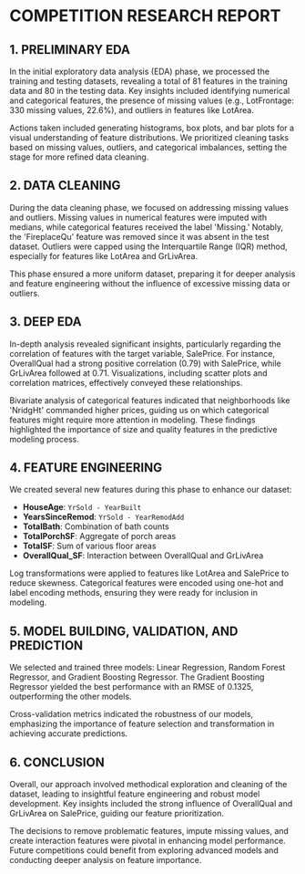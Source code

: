 # COMPETITION RESEARCH REPORT

## 1. PRELIMINARY EDA
In the initial exploratory data analysis (EDA) phase, we processed the training and testing datasets, revealing a total of 81 features in the training data and 80 in the testing data. Key insights included identifying numerical and categorical features, the presence of missing values (e.g., LotFrontage: 330 missing values, 22.6%), and outliers in features like LotArea. 

Actions taken included generating histograms, box plots, and bar plots for a visual understanding of feature distributions. We prioritized cleaning tasks based on missing values, outliers, and categorical imbalances, setting the stage for more refined data cleaning.

## 2. DATA CLEANING
During the data cleaning phase, we focused on addressing missing values and outliers. Missing values in numerical features were imputed with medians, while categorical features received the label 'Missing.' Notably, the 'FireplaceQu' feature was removed since it was absent in the test dataset. Outliers were capped using the Interquartile Range (IQR) method, especially for features like LotArea and GrLivArea.

This phase ensured a more uniform dataset, preparing it for deeper analysis and feature engineering without the influence of excessive missing data or outliers.

## 3. DEEP EDA
In-depth analysis revealed significant insights, particularly regarding the correlation of features with the target variable, SalePrice. For instance, OverallQual had a strong positive correlation (0.79) with SalePrice, while GrLivArea followed at 0.71. Visualizations, including scatter plots and correlation matrices, effectively conveyed these relationships.

Bivariate analysis of categorical features indicated that neighborhoods like 'NridgHt' commanded higher prices, guiding us on which categorical features might require more attention in modeling. These findings highlighted the importance of size and quality features in the predictive modeling process.

## 4. FEATURE ENGINEERING
We created several new features during this phase to enhance our dataset:
- **HouseAge**: `YrSold - YearBuilt`
- **YearsSinceRemod**: `YrSold - YearRemodAdd`
- **TotalBath**: Combination of bath counts
- **TotalPorchSF**: Aggregate of porch areas
- **TotalSF**: Sum of various floor areas
- **OverallQual_SF**: Interaction between OverallQual and GrLivArea

Log transformations were applied to features like LotArea and SalePrice to reduce skewness. Categorical features were encoded using one-hot and label encoding methods, ensuring they were ready for inclusion in modeling. 

## 5. MODEL BUILDING, VALIDATION, AND PREDICTION
We selected and trained three models: Linear Regression, Random Forest Regressor, and Gradient Boosting Regressor. The Gradient Boosting Regressor yielded the best performance with an RMSE of 0.1325, outperforming the other models. 

Cross-validation metrics indicated the robustness of our models, emphasizing the importance of feature selection and transformation in achieving accurate predictions. 

## 6. CONCLUSION
Overall, our approach involved methodical exploration and cleaning of the dataset, leading to insightful feature engineering and robust model development. Key insights included the strong influence of OverallQual and GrLivArea on SalePrice, guiding our feature prioritization.

The decisions to remove problematic features, impute missing values, and create interaction features were pivotal in enhancing model performance. Future competitions could benefit from exploring advanced models and conducting deeper analysis on feature importance.